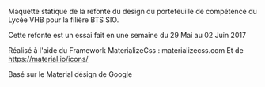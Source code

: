Maquette statique de la refonte du design du portefeuille de compétence du Lycée VHB pour la filière BTS SIO.

Cette refonte est un essai fait en une semaine du 29 Mai au 02 Juin 2017

Réalisé à l'aide du Framework MaterializeCss : materializecss.com
Et de https://material.io/icons/

Basé sur le Material désign de Google

